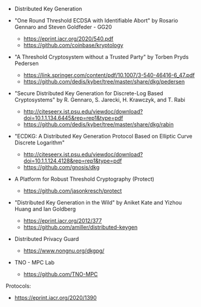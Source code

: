 - Distributed Key Generation

- "One Round Threshold ECDSA with Identifiable Abort" by Rosario Gennaro and Steven Goldfeder - GG20
    - https://eprint.iacr.org/2020/540.pdf
    - https://github.com/coinbase/kryptology
- "A Threshold Cryptosystem without a Trusted Party" by Torben Pryds Pedersen 
    - https://link.springer.com/content/pdf/10.1007/3-540-46416-6_47.pdf 
    - https://github.com/dedis/kyber/tree/master/share/dkg/pedersen
- "Secure Distributed Key Generation for Discrete-Log Based Cryptosystems" by R. Gennaro, S. Jarecki, H. Krawczyk, and T. Rabi
    - http://citeseerx.ist.psu.edu/viewdoc/download?doi=10.1.1.134.6445&rep=rep1&type=pdf
    - https://github.com/dedis/kyber/tree/master/share/dkg/rabin
- "ECDKG: A Distributed Key Generation Protocol Based on Elliptic Curve Discrete Logarithm" 
    - http://citeseerx.ist.psu.edu/viewdoc/download?doi=10.1.1.124.4128&rep=rep1&type=pdf
    - https://github.com/gnosis/dkg
- A Platform for Robust Threshold Cryptography (Protect)
    - https://github.com/jasonkresch/protect
- "Distributed Key Generation in the Wild" by Aniket Kate and Yizhou Huang and Ian Goldberg
    - https://eprint.iacr.org/2012/377
    - https://github.com/amiller/distributed-keygen
- Distributed Privacy Guard
    - https://www.nongnu.org/dkgpg/
- TNO - MPC Lab
    - https://github.com/TNO-MPC

Protocols:
- https://eprint.iacr.org/2020/1390